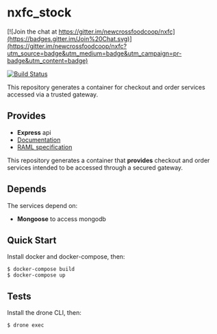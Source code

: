 # nxfc_stock

[![Join the chat at https://gitter.im/newcrossfoodcoop/nxfc](https://badges.gitter.im/Join%20Chat.svg)](https://gitter.im/newcrossfoodcoop/nxfc?utm_source=badge&utm_medium=badge&utm_campaign=pr-badge&utm_content=badge)

[![Build Status](http://drone.newcrossfoodcoop.org.uk/api/badges/newcrossfoodcoop/nxfc_stock/status.svg)](http://drone.newcrossfoodcoop.org.uk/newcrossfoodcoop/nxfc_stock)

This repository generates a container for checkout and order services accessed
via a trusted gateway.

## Provides

* **Express** api
 * [Documentation](http://localhost:3040)
 * [RAML specification](http://localhost:3040/api.raml)

This repository generates a container that **provides** checkout and order 
services intended to be accessed through a secured gateway.

## Depends

The services depend on:

* **Mongoose** to access mongodb

## Quick Start

Install docker and docker-compose, then:

```
$ docker-compose build
$ docker-compose up
```

## Tests

Install the drone CLI, then:

```
$ drone exec
```

